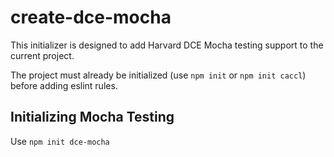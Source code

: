 # create-dce-mocha

This initializer is designed to add Harvard DCE Mocha testing support to the current project.

The project must already be initialized (use `npm init` or `npm init caccl`) before adding eslint rules.

## Initializing Mocha Testing

Use `npm init dce-mocha`
